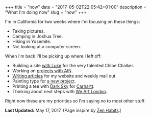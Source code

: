 +++
title = "now"
date = "2017-05-02T22:05:42+01:00"
description = "What I'm doing now"
slug = "now"
+++

I'm in California for two weeks where I'm focusing on these things:

- Taking pictures.
- Camping in Joshua Tree.
- Hiking in Yosemite.
- Not looking at a computer screen.

When i'm back I'll be picking up where I left off:

- Building a site [with Luke](https://lukeharvey.co.uk/) for the very talented Chloe Chalker.
- Working on [projects with AIN](https://www.angelinvestmentnetwork.co.uk/office-space).
- [Writing articles](https://www.harrycresswell.com/articles/) for my website and weekly mail out.
- Painting type for [a new project](https://www.instagram.com/typeservices/).
- Printing a tee with [Dark Sky](https://soundcloud.com/dark-sky) for [Carhartt](https://www.carhartt-wip.com/en).
- Thinking about next steps with [We Art London](https://www.weartlondon.com/).

Right now these are my priorities so I'm saying no to most other stuff.


**Last Updated:** May 17, 2017. (Page inspire by [Zen Habits](https://zenhabits.net/now/).)
